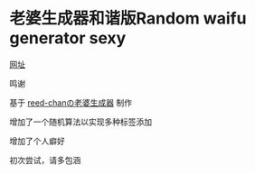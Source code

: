 # 老婆生成器和谐版Random waifu generator sexy
[网址](https://sleverbaka.github.io/Random-waifu-generater-sexy/) 

鸣谢

基于 [reed-chanの老婆生成器](https://github.com/reed-chan/Random-waifu-generater) 制作

增加了一个随机算法以实现多种标签添加

增加了个人癖好

初次尝试，请多包涵


